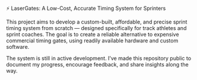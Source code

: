 ⚡ LaserGates: A Low-Cost, Accurate Timing System for Sprinters

This project aims to develop a custom-built, affordable, and precise sprint timing system from scratch — designed specifically for track athletes and sprint coaches. The goal is to create a reliable alternative to expensive commercial timing gates, using readily available hardware and custom software.

The system is still in active development. I’ve made this repository public to document my progress, encourage feedback, and share insights along the way. 

